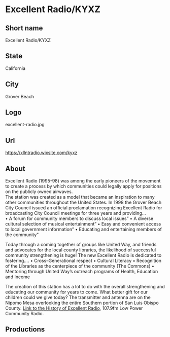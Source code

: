 # Excellent Radio/KYXZ

## Short name

Excellent Radio/KYXZ

## State

California

## City

Grover Beach

## Logo

excellent-radio.jpg

## Url

https://xllntradio.wixsite.com/kyxz

## About

Excellent Radio (1995-98) was among the early pioneers of the movement to create a process by which communities could legally apply for positions on the publicly owned airwaves.  
The station was created as a model that became an inspiration to many other communities throughout the United States.
In 1998 the Grover Beach City Council issued an official proclamation recognizing Excellent Radio for broadcasting City Council meetings for three years and providing...  
  • A forum for community members to discuss local issues”
  • A diverse cultural selection of musical entertainment”
  • Easy and convenient access to local government information”
  • Educating and entertaining members of the community”
   
Today through a coming together of groups like United Way, and friends and advocates for the local county libraries, the likelihood of successful community strengthening is huge! The new Excellent Radio is dedicated to fostering….
  • Cross–Generational respect
  • Cultural Literacy 
  • Recognition of the Libraries as the centerpiece of the community 
	(The Commons) 
  • Mentoring through United Way’s outreach programs of Health, Education 
	and Income
   
The creation of this station has a lot to do with the overall strengthening and educating our community for years to come. 
What better gift for our children could we give today?
The transmitter and antenna are on the Nipomo Mesa  overlooking the entire Southern portion of San Luis Obispo County.
[Link to the History of Excellent Radio](https://1654ec88-7bc8-4651-86ec-bcfad06c5ef7.filesusr.com/ugd/3dc45c_1cf807c7e93e43a8bfea841f48f7aa53.pdf), 107.9fm Low Power Community Radio.

## Productions
